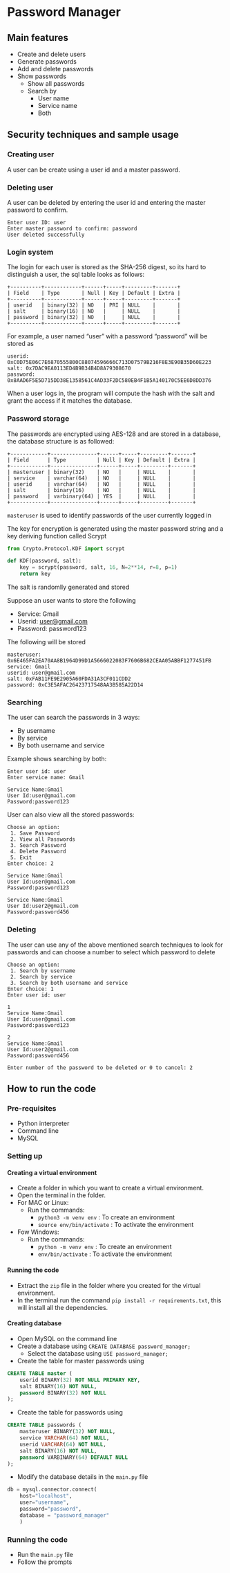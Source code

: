 # Password Manager
## Main features
- Create and delete users
- Generate passwords
- Add and delete passwords 
- Show passwords
	- Show all passwords
	- Search by
		- User name
		- Service name
		- Both
## Security techniques and sample usage
### Creating user
A user can be create using a user id and a master password.
### Deleting user
A user can be deleted by entering the user id and entering the master password to confirm.
```
Enter user ID: user
Enter master password to confirm: password
User deleted successfully
```
### Login system
The login for each user is stored as the SHA-256 digest, so its hard to distinguish a user, the sql table looks as follows:
```
+----------+------------+------+-----+---------+-------+
| Field    | Type       | Null | Key | Default | Extra |
+----------+------------+------+-----+---------+-------+
| userid   | binary(32) | NO   | PRI | NULL    |       |
| salt     | binary(16) | NO   |     | NULL    |       |
| password | binary(32) | NO   |     | NULL    |       |
+----------+------------+------+-----+---------+-------+
```

For example, a user named “user” with a password “password” will be stored as
```
userid: 0xC0D75E06C7E6870555800C88074596666C713D07579B216F8E3E90B35D60E223
salt: 0x7DAC9EA0113ED4B9B34B4D8A79308670
password: 0x8AAD6F5E5D715DD38E1358561C4AD33F2DC580EB4F1B5A140170C5EE6D8DD376
```

When a user logs in, the program will compute the hash with the salt and grant the access if it matches the database.
### Password storage
The passwords are encrypted using AES-128 and are stored in a database, the database structure is as followed:
```
+------------+---------------+------+-----+---------+-------+
| Field      | Type          | Null | Key | Default | Extra |
+------------+---------------+------+-----+---------+-------+
| masteruser | binary(32)    | NO   |     | NULL    |       |
| service    | varchar(64)   | NO   |     | NULL    |       |
| userid     | varchar(64)   | NO   |     | NULL    |       |
| salt       | binary(16)    | NO   |     | NULL    |       |
| password   | varbinary(64) | YES  |     | NULL    |       |
+------------+---------------+------+-----+---------+-------+
```

`masteruser` is used to identify passwords of the user currently logged in

The key for encryption is generated using the master password string and a key deriving function called Scrypt
```python
from Crypto.Protocol.KDF import scrypt

def KDF(password, salt):
    key = scrypt(password, salt, 16, N=2**14, r=8, p=1)
    return key
```
The salt is randomlly generated and stored

Suppose an user wants to store the following
- Service: Gmail
- Userid: user@gmail.com
- Password: password123

The following will be stored
```
masteruser: 0x6E465FA2EA70AA8B1964D99D1A5666022083F7606B682CEAA05ABBF1277451FB 
service: Gmail
userid: user@gmail.com
salt: 0xFAB11FE9E2905A60FDA31A3CF011CDD2
password: 0xC3E5AFAC26423717548AA3B585A22D14
```
### Searching
The user can search the passwords in 3 ways:
- By username
- By service
- By both username and service

Example shows searching by both:
```
Enter user id: user
Enter service name: Gmail

Service Name:Gmail
User Id:user@gmail.com
Password:password123
```

User can also view all the stored passwords:
```
Choose an option: 
 1. Save Password
 2. View all Passwords
 3. Search Password
 4. Delete Password
 5. Exit
Enter choice: 2

Service Name:Gmail
User Id:user@gmail.com
Password:password123

Service Name:Gmail
User Id:user2@gmail.com
Password:password456
```
### Deleting 
The user can use any of the above mentioned search techniques to look for passwords and can choose a number to select which password to delete
```
Choose an option: 
 1. Search by username
 2. Search by service
 3. Search by both username and service
Enter choice: 1
Enter user id: user

1
Service Name:Gmail
User Id:user@gmail.com
Password:password123

2
Service Name:Gmail
User Id:user2@gmail.com
Password:password456

Enter number of the password to be deleted or 0 to cancel: 2
```
## How to run the code
### Pre-requisites
- Python interpreter
- Command line
- MySQL
### Setting up
#### Creating a virtual environment
- Create a folder in which you want to create a virtual environment.
- Open the terminal in the folder.
- For MAC or Linux:
	- Run the commands: 
		- `python3 -m venv env` : To create an environment
		- `source env/bin/activate` : To activate the environment
- Fow Windows:
	- Run the commands:
		- `python -m venv env` : To create an environment
		- `env/bin/activate` : To activate the environment
#### Running the code
- Extract the `zip` file in the folder where you created for the virtual environment.
- In the terminal run the command `pip install -r requirements.txt`, this will install all the dependencies.
#### Creating database
- Open MySQL on the command line
- Create a database using `CREATE DATABASE password_manager;`
	- Select the database using `USE password_manager;`
- Create the table for master passwords using
```sql
CREATE TABLE master (
    userid BINARY(32) NOT NULL PRIMARY KEY,
    salt BINARY(16) NOT NULL,
    password BINARY(32) NOT NULL
);
```

- Create the table for passwords using
```sql
CREATE TABLE passwords (
    masteruser BINARY(32) NOT NULL,
    service VARCHAR(64) NOT NULL,
    userid VARCHAR(64) NOT NULL,
    salt BINARY(16) NOT NULL,
    password VARBINARY(64) DEFAULT NULL
);
```

- Modify the database details in the `main.py` file
```python
db = mysql.connector.connect(
    host="localhost",
    user="username",
    password="password",
    database = "password_manager"
    )
```
### Running the code
- Run the `main.py` file
- Follow the prompts
